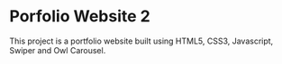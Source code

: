 # Porfolio Website 2

This project is a portfolio website built using HTML5, CSS3, Javascript, Swiper and Owl Carousel.

